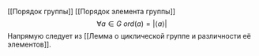 [[Порядок группы]]
[[Порядок элемента группы]]
$$\forall a \in G \ ord(a) = |\langle a \rangle | $$
Напрямую следует из [[Лемма о циклической группе и различности её элементов]].
